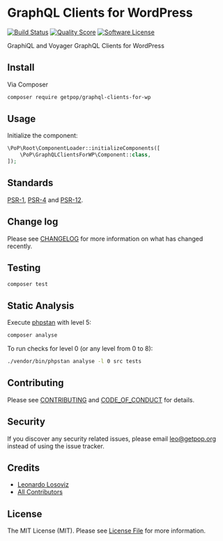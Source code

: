 # GraphQL Clients for WordPress

[![Build Status][ico-travis]][link-travis]
[![Quality Score][ico-code-quality]][link-code-quality]
[![Software License][ico-license]](LICENSE.md)

<!--
[![Latest Version on Packagist][ico-version]][link-packagist]
[![Coverage Status][ico-scrutinizer]][link-scrutinizer]
[![Total Downloads][ico-downloads]][link-downloads]
-->

GraphiQL and Voyager GraphQL Clients for WordPress

## Install

Via Composer

``` bash
composer require getpop/graphql-clients-for-wp
```

## Usage

Initialize the component:

``` php
\PoP\Root\ComponentLoader::initializeComponents([
    \PoP\GraphQLClientsForWP\Component::class,
]);
```

## Standards

[PSR-1](https://www.php-fig.org/psr/psr-1), [PSR-4](https://www.php-fig.org/psr/psr-4) and [PSR-12](https://www.php-fig.org/psr/psr-12).

## Change log

Please see [CHANGELOG](CHANGELOG.md) for more information on what has changed recently.

## Testing

``` bash
composer test
```

## Static Analysis

Execute [phpstan](https://github.com/phpstan/phpstan) with level 5:

``` bash
composer analyse
```

To run checks for level 0 (or any level from 0 to 8):

``` bash
./vendor/bin/phpstan analyse -l 0 src tests
```

## Contributing

Please see [CONTRIBUTING](CONTRIBUTING.md) and [CODE_OF_CONDUCT](CODE_OF_CONDUCT.md) for details.

## Security

If you discover any security related issues, please email leo@getpop.org instead of using the issue tracker.

## Credits

- [Leonardo Losoviz][link-author]
- [All Contributors][link-contributors]

## License

The MIT License (MIT). Please see [License File](LICENSE.md) for more information.

[ico-version]: https://img.shields.io/packagist/v/getpop/graphql-clients-for-wp.svg?style=flat-square
[ico-license]: https://img.shields.io/badge/license-MIT-brightgreen.svg?style=flat-square
[ico-travis]: https://img.shields.io/travis/getpop/graphql-clients-for-wp/master.svg?style=flat-square
[ico-scrutinizer]: https://img.shields.io/scrutinizer/coverage/g/getpop/graphql-clients-for-wp.svg?style=flat-square
[ico-code-quality]: https://img.shields.io/scrutinizer/g/getpop/graphql-clients-for-wp.svg?style=flat-square
[ico-downloads]: https://img.shields.io/packagist/dt/getpop/graphql-clients-for-wp.svg?style=flat-square

[link-packagist]: https://packagist.org/packages/getpop/graphql-clients-for-wp
[link-travis]: https://travis-ci.org/getpop/graphql-clients-for-wp
[link-scrutinizer]: https://scrutinizer-ci.com/g/getpop/graphql-clients-for-wp/code-structure
[link-code-quality]: https://scrutinizer-ci.com/g/getpop/graphql-clients-for-wp
[link-downloads]: https://packagist.org/packages/getpop/graphql-clients-for-wp
[link-author]: https://github.com/leoloso
[link-contributors]: ../../contributors
